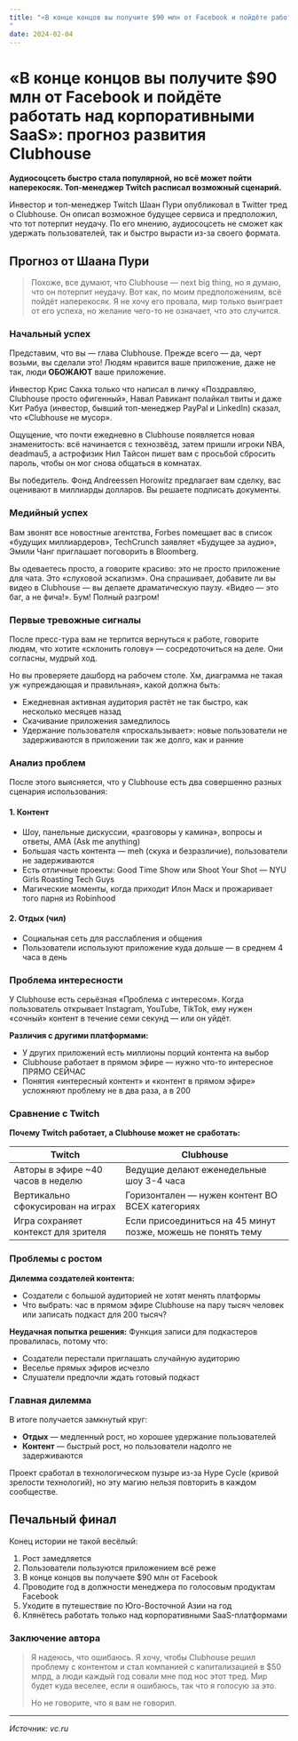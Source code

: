 ```yaml
---
title: "«В конце концов вы получите $90 млн от Facebook и пойдёте работать над корпоративными SaaS»: прогноз развития Clubhouse"
date: 2024-02-04
---
```


# «В конце концов вы получите $90 млн от Facebook и пойдёте работать над корпоративными SaaS»: прогноз развития Clubhouse

**Аудиосоцсеть быстро стала популярной, но всё может пойти наперекосяк. Топ-менеджер Twitch расписал возможный сценарий.**

Инвестор и топ-менеджер Twitch Шаан Пури опубликовал в Twitter тред о Clubhouse. Он описал возможное будущее сервиса и предположил, что тот потерпит неудачу. По его мнению, аудиосоцсеть не сможет как удержать пользователей, так и быстро вырасти из-за своего формата.

## Прогноз от Шаана Пури

> Похоже, все думают, что Clubhouse — next big thing, но я думаю, что он потерпит неудачу. Вот как, по моим предположениям, всё пойдёт наперекосяк. Я не хочу его провала, мир только выиграет от его успеха, но желание чего-то не означает, что это случится.

### Начальный успех

Представим, что вы — глава Clubhouse. Прежде всего — да, черт возьми, вы сделали это! Людям нравится ваше приложение, даже не так, люди **ОБОЖАЮТ** ваше приложение.

Инвестор Крис Сакка только что написал в личку «Поздравляю, Clubhouse просто офигенный», Навал Равикант полайкал твиты и даже Кит Рабуа (инвестор, бывший топ-менеджер PayPal и LinkedIn) сказал, что «Clubhouse не мусор».

Ощущение, что почти ежедневно в Clubhouse появляется новая знаменитость: всё начинается с технозвёзд, затем пришли игроки NBA, deadmau5, а астрофизик Нил Тайсон пишет вам с просьбой сбросить пароль, чтобы он мог снова общаться в комнатах.

Вы победитель. Фонд Andreessen Horowitz предлагает вам сделку, вас оценивают в миллиарды долларов. Вы решаете подписать документы.

### Медийный успех

Вам звонят все новостные агентства, Forbes помещает вас в список «будущих миллиардеров», TechCrunch заявляет «Будущее за аудио», Эмили Чанг приглашает поговорить в Bloomberg.

Вы одеваетесь просто, а говорите красиво: это не просто приложение для чата. Это «слуховой эскапизм». Она спрашивает, добавите ли вы видео в Clubhouse — вы делаете драматическую паузу. «Видео — это баг, а не фича!». Бум! Полный разгром!

### Первые тревожные сигналы

После пресс-тура вам не терпится вернуться к работе, говорите людям, что хотите «склонить голову» — сосредоточиться на деле. Они согласны, мудрый ход.

Но вы проверяете дашборд на рабочем столе. Хм, диаграмма не такая уж «упреждающая и правильная», какой должна быть:
- Ежедневная активная аудитория растёт не так быстро, как несколько месяцев назад
- Скачивание приложения замедлилось
- Удержание пользователя «проскальзывает»: новые пользователи не задерживаются в приложении так же долго, как и ранние

### Анализ проблем

После этого выясняется, что у Clubhouse есть два совершенно разных сценария использования:

#### 1. Контент
- Шоу, панельные дискуссии, «разговоры у камина», вопросы и ответы, AMA (Ask me anything)
- Большая часть контента — meh (скука и безразличие), пользователи не задерживаются
- Есть отличные проекты: Good Time Show или Shoot Your Shot — NYU Girls Roasting Tech Guys
- Магические моменты, когда приходит Илон Маск и прожаривает того парня из Robinhood

#### 2. Отдых (чил)
- Социальная сеть для расслабления и общения
- Пользователи используют приложение куда дольше — в среднем 4 часа в день

### Проблема интересности

У Clubhouse есть серьёзная «Проблема с интересом». Когда пользователь открывает Instagram, YouTube, TikTok, ему нужен «сочный» контент в течение семи секунд — или он уйдёт.

**Различия с другими платформами:**
- У других приложений есть миллионы порций контента на выбор
- Clubhouse работает в прямом эфире — нужно что-то интересное ПРЯМО СЕЙЧАС
- Понятия «интересный контент» и «контент в прямом эфире» усложняют проблему не в два раза, а в 200

### Сравнение с Twitch

**Почему Twitch работает, а Clubhouse может не сработать:**

| Twitch | Clubhouse |
|--------|-----------|
| Авторы в эфире ~40 часов в неделю | Ведущие делают еженедельные шоу 3-4 часа |
| Вертикально сфокусирован на играх | Горизонтален — нужен контент ВО ВСЕХ категориях |
| Игра сохраняет контекст для зрителя | Если присоединиться на 45 минут позже, можешь не понять тему |

### Проблемы с ростом

**Дилемма создателей контента:**
- Создатели с большой аудиторией не хотят менять платформы
- Что выбрать: час в прямом эфире Clubhouse на пару тысяч человек или записать подкаст для 200 тысяч?

**Неудачная попытка решения:**
Функция записи для подкастеров провалилась, потому что:
- Создатели перестали приглашать случайную аудиторию
- Веселье прямых эфиров исчезло
- Слушатели предпочли ждать готовый подкаст

### Главная дилемма

В итоге получается замкнутый круг:

- **Отдых** — медленный рост, но хорошее удержание пользователей
- **Контент** — быстрый рост, но пользователи надолго не задерживаются

Проект сработал в технологическом пузыре из-за Hype Cycle (кривой зрелости технологий), но эту магию нельзя повторить в каждом сообществе.

## Печальный финал

Конец истории не такой весёлый:
1. Рост замедляется
2. Пользователи пользуются приложением всё реже
3. В конце концов вы получаете $90 млн от Facebook
4. Проводите год в должности менеджера по голосовым продуктам Facebook
5. Уходите в путешествие по Юго-Восточной Азии на год
6. Клянётесь работать только над корпоративными SaaS-платформами

### Заключение автора

> Я надеюсь, что ошибаюсь. Я хочу, чтобы Clubhouse решил проблему с контентом и стал компанией с капитализацией в $50 млрд, а люди каждый год совали мне под нос этот тред. Мир будет куда веселее, если я ошибаюсь, так что я голосую за это.
> 
> Но не говорите, что я вам не говорил.

---

*Источник: vc.ru*
